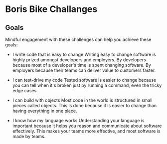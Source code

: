 # Boris Bike Challanges

## Goals
Mindful engagement with these challenges can help you achieve these goals:

* I write code that is easy to change
Writing easy to change software is highly prized amongst developers and employers. By developers because most of a developer's time is spent changing software. By employers because their teams can deliver value to customers faster.

* I can test-drive my code
Tested software is easier to change because you can tell when it's broken just by running a command, even the tricky edge cases.

* I can build with objects
Most code in the world is structured in small pieces called objects. This is done because it is easier to change than having everything in one place.

* I know how my language works
Understanding your language is important because it helps you reason and communicate about software effectively. This makes your teams more effective, and most software is made by teams.

## 
